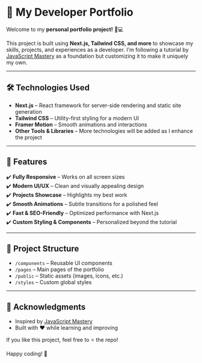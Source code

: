 # 🚀 My Developer Portfolio

Welcome to my **personal portfolio project!** 🎨💻  

This project is built using **Next.js, Tailwind CSS, and more** to showcase my skills, projects, and experiences as a developer. I'm following a tutorial by [JavaScript Mastery](https://www.youtube.com/@javascriptmastery) as a foundation but customizing it to make it uniquely my own.  

---

## 🛠 Technologies Used
- **Next.js** – React framework for server-side rendering and static site generation  
- **Tailwind CSS** – Utility-first styling for a modern UI  
- **Framer Motion** – Smooth animations and interactions  
- **Other Tools & Libraries** – More technologies will be added as I enhance the project  

---

## 🎯 Features
✔️ **Fully Responsive** – Works on all screen sizes  
✔️ **Modern UI/UX** – Clean and visually appealing design  
✔️ **Projects Showcase** – Highlights my best work  
✔️ **Smooth Animations** – Subtle transitions for a polished feel  
✔️ **Fast & SEO-Friendly** – Optimized performance with Next.js  
✔️ **Custom Styling & Components** – Personalized beyond the tutorial  

---

## 📂 Project Structure
- `/components` – Reusable UI components  
- `/pages` – Main pages of the portfolio  
- `/public` – Static assets (images, icons, etc.)  
- `/styles` – Custom global styles  

---

## 🙌 Acknowledgments
- Inspired by [JavaScript Mastery](https://www.youtube.com/@javascriptmastery)  
- Built with ❤️ while learning and improving  

If you like this project, feel free to ⭐ the repo!  

Happy coding! 🚀
